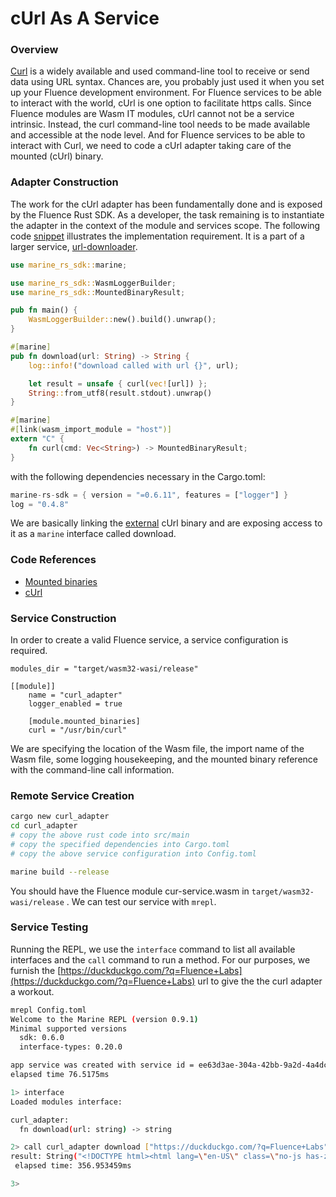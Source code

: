 # cUrl As A Service

### Overview

[Curl](https://curl.se/) is a widely available and used command-line tool to receive or send data using URL syntax. Chances are, you probably just used it when you set up your Fluence development environment. For Fluence services to be able to interact with the world, cUrl is one option to facilitate https calls. Since Fluence modules are Wasm IT modules, cUrl cannot not be a service intrinsic. Instead, the curl command-line tool needs to be made available and accessible at the node level. And for Fluence services to be able to interact with Curl, we need to code a cUrl adapter taking care of the mounted \(cUrl\) binary.

### Adapter Construction

The work for the cUrl adapter has been fundamentally done and is exposed by the Fluence Rust SDK. As a developer, the task remaining is to instantiate the adapter in the context of the module and services scope. The following code [snippet](https://github.com/fluencelabs/marine/tree/master/examples/url-downloader/curl_adapter) illustrates the implementation requirement. It is a part of a larger service, [url-downloader](https://github.com/fluencelabs/marine/tree/master/examples/url-downloader).

```rust
use marine_rs_sdk::marine;

use marine_rs_sdk::WasmLoggerBuilder;
use marine_rs_sdk::MountedBinaryResult;

pub fn main() {
    WasmLoggerBuilder::new().build().unwrap();
}

#[marine]
pub fn download(url: String) -> String {
    log::info!("download called with url {}", url);

    let result = unsafe { curl(vec![url]) };
    String::from_utf8(result.stdout).unwrap()
}

#[marine]
#[link(wasm_import_module = "host")]
extern "C" {
    fn curl(cmd: Vec<String>) -> MountedBinaryResult;
}
```

with the following dependencies necessary in the Cargo.toml:

```rust
marine-rs-sdk = { version = "=0.6.11", features = ["logger"] }
log = "0.4.8"
```

We are basically linking the [external](https://doc.rust-lang.org/std/keyword.extern.html) cUrl binary and are exposing access to it as a `marine` interface called download.

### Code References

* [Mounted binaries](https://github.com/fluencelabs/fce/blob/c559f3f2266b924398c203a45863ebf2fb9252ec/fluence-faas/src/host_imports/mounted_binaries.rs)
* [cUrl](https://github.com/curl/curl)

### Service Construction

In order to create a valid Fluence service, a service configuration is required.

```text
modules_dir = "target/wasm32-wasi/release"

[[module]]
    name = "curl_adapter"
    logger_enabled = true

    [module.mounted_binaries]
    curl = "/usr/bin/curl"
```

We are specifying the location of the Wasm file, the import name of the Wasm file, some logging housekeeping, and the mounted binary reference with the command-line call information.

### Remote Service Creation

```bash
cargo new curl_adapter
cd curl_adapter
# copy the above rust code into src/main
# copy the specified dependencies into Cargo.toml
# copy the above service configuration into Config.toml

marine build --release
```

You should have the Fluence module cur-service.wasm in `target/wasm32-wasi/release` . We can test our service with `mrepl`.

### Service Testing

Running the REPL, we use the `interface` command to list all available interfaces and the `call` command to run a method. For our purposes, we furnish the [https://duckduckgo.com/?q=Fluence+Labs](https://duckduckgo.com/?q=Fluence+Labs) url to give the the curl adapter a workout.

```bash
mrepl Config.toml
Welcome to the Marine REPL (version 0.9.1)
Minimal supported versions
  sdk: 0.6.0
  interface-types: 0.20.0

app service was created with service id = ee63d3ae-304a-42bb-9a2d-4a4dc056a68b
elapsed time 76.5175ms

1> interface
Loaded modules interface:

curl_adapter:
  fn download(url: string) -> string

2> call curl_adapter download ["https://duckduckgo.com/?q=Fluence+Labs"]
result: String("<!DOCTYPE html><html lang=\"en-US\" class=\"no-js has-zcm  no-theme \"><head><meta name=\"description\" content=\"DuckDuckGo. Privacy, Simplified.\"><meta http-equiv=\"content-type\" content=\"text/html; charset=utf-8\"><title>Fluence Labs at DuckDuckGo</title><link rel=\"stylesheet\" href=\"/s1997.css\" type=\"text/css\"><link rel=\"stylesheet\" href=\"/r1997.css\" type=\"text/css\"><meta name=\"robots\" content=\"noindex,nofollow\"><meta name=\"referrer\" content=\"origin\"><meta name=\"apple-mobile-web-app-title\" content=\"Fluence Labs\"><link rel=\"preconnect\" href=\"https://links.duckduckgo.com\"><link rel=\"preload\" href=\"/font/ProximaNova-Reg-webfont.woff2\" as=\"font\" type=\"font/woff2\" crossorigin=\"anonymous\" /><link rel=\"preload\" href=\"/font/ProximaNova-Sbold-webfont.woff2\" as=\"font\" type=\"font/woff2\" crossorigin=\"anonymous\" /><link rel=\"shortcut icon\" href=\"/favicon.ico\" type=\"image/x-icon\" /><link id=\"icon60\" rel=\"apple-touch-icon\" href=\"/assets/icons/meta/DDG-iOS-icon_60x60.png?v=2\"/><link id=\"icon76\" rel=\"apple-touch-icon\" sizes=\"76x76\" href=\"/assets/icons/meta/DDG-iOS-icon_76x76.png?v=2\"/><link id=\"icon120\" rel=\"apple-touch-icon\" sizes=\"120x120\" href=\"/assets/icons/meta/DDG-iOS-icon_120x120.png?v=2\"/><link id=\"icon152\" rel=\"apple-touch-icon\" sizes=\"152x152\" href=\"/assets/icons/meta/DDG-iOS-icon_152x152.png?v=2\"/><link rel=\"image_src\" href=\"/assets/icons/meta/DDG-icon_256x256.png\"/><script type=\"text/javascript\">var ct,fd,fq,it,iqa,iqm,iqs,iqp,iqq,qw,dl,ra,rv,rad,r1hc,r1c,r2c,r3c,rfq,rq,rds,rs,rt,rl,y,y1,ti,tig,iqd,shfl,shrl,locale,settings_js_version='s2481.js',is_twitter='',rpl=1;fq=0;fd=1;it=0;iqa=0;iqbi=0;iqm=0;iqs=0;iqp=0;iqq=0;qw=2;dl='en';ct='RU';iqd=0;r1hc=0;r1c=0;r3c=0;rq='Fluence%20Labs';rqd=\"Fluence Labs\";rfq=0;rt='';ra='';rv='';rad='';rds=30;rs=0;spice_version='2000';spice_paths='{}';locale='en_US';settings_url_params={};rl='us-en';shfl=0;shrl='us-en';rlo=0;df='';ds='';sfq='';iar='';vqd='3-167080984343175066141708440165596583146-24182048638364464238089820915205130627';safe_ddg=0;show_covid=0;</script><meta name=\"viewport\" content=\"width=device-width, initial-scale=1\" /><meta name=\"HandheldFriendly\" content=\"true\" /><meta name=\"apple-mobile-web-app-capable\" content=\"no\" /></head><body class=\"body--serp\"><input id=\"state_hidden\" name=\"state_hidden\" type=\"text\" size=\"1\"><!-- Ignore this input please --><div id=\"spacing_hidden_wrapper\"><div id=\"spacing_hidden\"></div></div><script type=\"text/javascript\" src=\"/lib/l123.js\"></script><script type=\"text/javascript\" src=\"/locale/en_US/duckduckgo14.js\"></script><script type=\"text/javascript\" src=\"/util/u572.js\"></script><script type=\"text/javascript\" src=\"/d2984.js\"></script><div class=\"site-wrapper  js-site-wrapper\"><div class=\"welcome-wrap js-welcome-wrap\"></div><div id=\"header_wrapper\" class=\"header-wrap js-header-wrap\"><div id=\"header\" class=\"header  cw\"><div class=\"header__search-wrap\"><a tabindex=\"-1\" href=\"/\" class=\"header__logo-wrap js-header-logo\"><span class=\"header__logo js-logo-ddg\">DuckDuckGo</span></a><div class=\"header__content  header__search\"><form id=\"search_form\" class=\"search--adv  search--header js-search-form\" name=\"x\" action=\"/\"><input type=\"text\" name=\"q\" tabindex=\"1\" autocomplete=\"off\" id=\"search_form_input\" class=\"search__input search__input--adv js-search-input\" value=\"Fluence Labs\"><input id=\"search_form_input_clear\" class=\"search__clear  js-search-clear\" type=\"button\" tabindex=\"3\" value=\"X\"/><input id=\"search_button\" class=\"search__button  js-search-button\" type=\"submit\" tabindex=\"2\" value=\"S\" /><a id=\"search_dropdown\" class=\"search__dropdown\" href=\"javascript:;\" tabindex=\"4\"></a><div id=\"search_elements_hidden\" class=\"search__hidden  js-search-hidden\"></div></form></div></div><div class=\"zcm-wrap-wrap\"><div id=\"duckbar\" class=\"zcm-wrap  zcm-wrap--header  is-noscript-hidden\"></div><div class=\"zcm--right js-zcm-right\"></div></div></div><div class=\"header--aside js-header-aside\"></div></div><div id=\"zero_click_wrapper\" class=\"zci-wrap\"></div><div id=\"vertical_wrapper\" class=\"verticals\"></div><div id=\"web_content_wrapper\" class=\"content-wrap \"><div class=\"serp__top-right  js-serp-top-right\"></div><div class=\"serp__bottom-right  js-serp-bottom-right\"><div class=\"js-feedback-btn-wrap\"></div></div><div class=\"cw\"><div id=\"links_wrapper\" class=\"serp__results js-serp-results\"><div class=\"results--main\"><div class=\"search-filters-wrap\"><div class=\"js-search-filters search-filters\"></div></div><noscript><meta http-equiv=\"refresh\" content=\"0;URL=/html?q=Fluence%20Labs\"><link href=\"/css/noscript.css\" rel=\"stylesheet\" type=\"text/css\"><div class=\"msg msg--noscript\"><p class=\"msg-title--noscript\">You are being redirected to the non-JavaScript site.</p>Click <a href=\"/html/?q=Fluence%20Labs\">here</a> if it doesn't happen automatically.</div></noscript><div id=\"message\" class=\"results--message\"></div><div class=\"ia-modules js-ia-modules\"></div><div id=\"ads\" class=\"results--ads results--ads--main is-invisible js-results-ads\"></div><div id=\"links\" class=\"results is-invisible js-results\"></div></div><div class=\"results--sidebar js-results-sidebar\"><div class=\"sidebar-modules js-sidebar-modules\"></div><div class=\"is-invisible js-sidebar-ads\"></div></div></div></div></div><div id=\"bottom_spacing2\"> </div></div><script type=\"text/javascript\"></script><script type=\"text/JavaScript\">function nrji() {nrj('/t.js?q=Fluence%20Labs&l=us-en&s=0&dl=en&ct=RU&ss_mkt=us&p_ent=&ex=-1');DDG.deep.initialize('/d.js?q=Fluence%20Labs&l=us-en&s=0&dl=en&ct=RU&ss_mkt=us&vqd=3-167080984343175066141708440165596583146-24182048638364464238089820915205130627&p_ent=&ex=-1&sp=1');;};DDG.ready(nrji, 1);</script><script src=\"/g2662.js\"></script><script type=\"text/javascript\">DDG.page = new DDG.Pages.SERP({ showSafeSearch: 0, instantAnswerAds: false, hostRegion: \"euw\" });</script><div id=\"z2\"> </div><div id=\"z\"></div></body></html><script type=\"text/JavaScript\">DDG.index = DDG.index || {}; DDG.index.signalSummary = \"\";</script>")
 elapsed time: 356.953459ms

3> 
```

